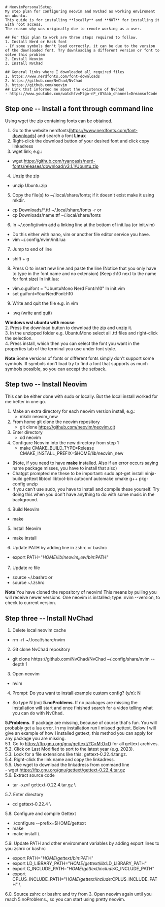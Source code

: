 ```
# NeovimPersonalSetup
My step plan for configuring neovim and NvChad as working enviroment on ubuntu.
This guide is for installing **locally** and **NOT** for installing it with root access.
The reason why was originally due to remote working as a user.

## For this plan to work are three steps required to follow.
1. Install Nerd or Hack font
- If some symbols don't load correctly, it can be due to the version of the downloaded font. Try downloading a different version or font to solve this problem
2. Install Neovim
3. Install NvChad

## General links where I downloaded all required files
1. https://www.nerdfonts.com/font-downloads
2. https://github.com/NvChad/NvChad
3. https://github.com/neovim
## Link that informed me about the existence of NvChad
- https://www.youtube.com/watch?v=Mtgo-nP_r8Y&ab_channel=DreamsofCode
```


## Step one -- Install a font through command line
Using wget the zip containing fonts can be obtained.
1. Go to the website nerdfonts[https://www.nerdfonts.com/font-downloads] and search a font
**Linux**
2. Right-click the download button of your desired font and click copy linkadress
3. wget link; e.g.:
  - wget https://github.com/ryanoasis/nerd-fonts/releases/download/v3.1.1/Ubuntu.zip
4. Unzip the zip
  - unzip Ubuntu.zip
5. Copy the file(s) to ~/.local/share/fonts; if it doesn't exist make it using mkdir.
  - cp Downloads/*.ttf ~/.local/share/fonts -r
or
  - cp Downloads/name.ttf ~/.local/share/fonts
6. In ~/.config/nvim add a linking line at the bottom of init.lua (or init.vim)
  - Do this either with nano, vim or another file editor service you have.
  - vim ~/.config/nvim/init.lua
7. Jump to end of line
  - shift + g 
8. Press O to insert new line and paste the line
  (Notice that you only have to type in the font name and no extension)
  (Keep :h10 next to the name for font size)
  In init.lua:
  - vim.o.guifont = "UbuntuMono Nerd Font:h10"
  In init.vim
  - set guifont=YourNerdFont:h10
9. Write and quit the file e.g. in vim
  - :wq (write and quit)
    
**Windows wsl ubuntu with mouse** \
2. Press the download button to download the zip and unzip it. \
3. In the unzipped folder e.g. UbuntuMono select all .ttf files and right-click the selection. \
4. Press install, which then you can select the font you want in the properties tab of the terminal you use under font style.

**Note**
Some versions of fonts or different fonts simply don't support some symbols. If symbols don't load try to find a font that supports
as much symbols possible, so you can accept the setback.

## Step two -- Install Neovim
This can be either done with sudo or locally. But the local install worked for me better in one go.
1. Make an extra directory for each neovim version install, e.g.:
   - mkdir neovim_new
3. From home git clone the neovim repository 
   - git clone https://github.com/neovim/neovim.git
5. Enter directory
   - cd neovim
7. Configure Neovim into the new directory from step 1
   - make CMAKE_BUILD_TYPE=Release CMAKE_INSTALL_PREFIX=$HOME/lib/neovim_new
  - (Note, if you need to have **make** installed. Also if an error occurs saying name package misses, you have to install that also)
  - Chatgpt prompted me these to be important: sudo apt-get install ninja-build gettext libtool libtool-bin autoconf automake cmake g++ pkg-config unzip
  - If you can't use sudo, you have to install and compile these yourself. Try doing this when you don't have anything to do with some music in the background.
4. Build Neovim
  - make
5. Install Neovim
  - make install
6. Update PATH by adding line in zshrc or bashrc
  - export PATH="$HOME/lib/neovim_new/bin:$PATH"
7. Update rc file
  - source ~/.bashrc
or 
  - source ~/.zshrc
 
**Note**
You have cloned the repository of neovim! This means by pulling you will receive newer versions.
One neovim is installed; type: nvim --version, to check to current version.

## Step three -- Install NvChad

1. Delete local neovim cache
  - rm -rf ~/.local/share/nvim
2. Git clone NvChad repository
  - git clone hhtps://github.com/NvChad/NvChad ~/.config/share/nvim --depth 1
3. Open neovim
  - nvim
4. Prompt: Do you want to install example custom config? (y/n): N
  - So type N (no)
**5.noProblems.** If no packages are missing the installation will start and once finished search for a video telling what you can do with NvChad.

**5.Problems.** If package are missing, because of course that's fun. You will probably get a lua error. In my installation run I missed gettext.
Below I will give an example of how I installed gettext, this method you can apply for any package you are missing. \
5.1. Go to https://ftp.gnu.org/gnu/gettext/?C=M;O=D for all gettext archives. \
5.2. Click on Last Modified to sort to the latest year (e.g. 2023). \
5.3. Look for a file extensions like this: 	gettext-0.22.4.tar.gz. \
5.4. Right-click the link name and copy the linkadress. \
5.5. Use wget to download the linkadress from command line \
    - wget https://ftp.gnu.org/gnu/gettext/gettext-0.22.4.tar.gz \
5.6. Extract source code
   - tar -xzvf gettext-0.22.4.tar.gz \
  
5.7. Enter directory
   - cd gettext-0.22.4 \
    
5.8. Configure and compile Gettext
   - ./configure --prefix=$HOME/gettext
   - make
   - make install \
   
5.9. Update PATH and other environment variables by adding export lines to you zshrc or bashrc
   - export PATH="$HOME/gettext/bin:$PATH"
   - export LD_LIBRARY_PATH="$HOME/gettext/lib:$LD_LIBRARY_PATH"
   - export C_INCLUDE_PATH="$HOME/gettext/include:$C_INCLUDE_PATH"
   - export CPLUS_INCLUDE_PATH="$HOME/gettext/include:$CPLUS_INCLUDE_PATH" \
     
6.0. Source zshrc or bashrc and try from 3. Open neovim again until you reach 5.noProblems., so you can start using pretty neovim.
